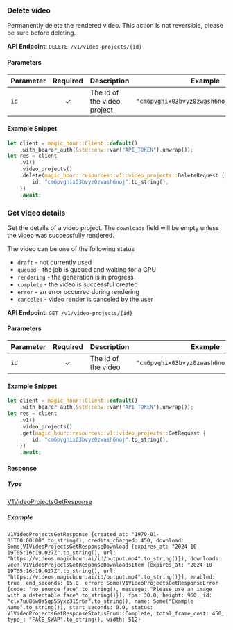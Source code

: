 
### Delete video <a name="delete"></a>

Permanently delete the rendered video. This action is not reversible, please be sure before deleting.

**API Endpoint**: `DELETE /v1/video-projects/{id}`

#### Parameters

| Parameter | Required | Description | Example |
|-----------|:--------:|-------------|--------|
| `id` | ✓ | The id of the video project | `"cm6pvghix03bvyz0zwash6noj".to_string()` |

#### Example Snippet

```rust
let client = magic_hour::Client::default()
    .with_bearer_auth(&std::env::var("API_TOKEN").unwrap());
let res = client
    .v1()
    .video_projects()
    .delete(magic_hour::resources::v1::video_projects::DeleteRequest {
        id: "cm6pvghix03bvyz0zwash6noj".to_string(),
    })
    .await;
```

### Get video details <a name="get"></a>

Get the details of a video project. The `downloads` field will be empty unless the video was successfully rendered.

The video can be one of the following status
- `draft` - not currently used
- `queued` - the job is queued and waiting for a GPU
- `rendering` - the generation is in progress
- `complete` - the video is successful created
- `error` - an error occurred during rendering
- `canceled` - video render is canceled by the user


**API Endpoint**: `GET /v1/video-projects/{id}`

#### Parameters

| Parameter | Required | Description | Example |
|-----------|:--------:|-------------|--------|
| `id` | ✓ | The id of the video | `"cm6pvghix03bvyz0zwash6noj".to_string()` |

#### Example Snippet

```rust
let client = magic_hour::Client::default()
    .with_bearer_auth(&std::env::var("API_TOKEN").unwrap());
let res = client
    .v1()
    .video_projects()
    .get(magic_hour::resources::v1::video_projects::GetRequest {
        id: "cm6pvghix03bvyz0zwash6noj".to_string(),
    })
    .await;
```

#### Response

##### Type
[V1VideoProjectsGetResponse](/src/models/v1_video_projects_get_response.rs)

##### Example
`V1VideoProjectsGetResponse {created_at: "1970-01-01T00:00:00".to_string(), credits_charged: 450, download: Some(V1VideoProjectsGetResponseDownload {expires_at: "2024-10-19T05:16:19.027Z".to_string(), url: "https://videos.magichour.ai/id/output.mp4".to_string()}), downloads: vec![V1VideoProjectsGetResponseDownloadsItem {expires_at: "2024-10-19T05:16:19.027Z".to_string(), url: "https://videos.magichour.ai/id/output.mp4".to_string()}], enabled: true, end_seconds: 15.0, error: Some(V1VideoProjectsGetResponseError {code: "no_source_face".to_string(), message: "Please use an image with a detectable face".to_string()}), fps: 30.0, height: 960, id: "clx7uu86w0a5qp55yxz315r6r".to_string(), name: Some("Example Name".to_string()), start_seconds: 0.0, status: V1VideoProjectsGetResponseStatusEnum::Complete, total_frame_cost: 450, type_: "FACE_SWAP".to_string(), width: 512}`
